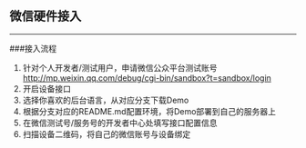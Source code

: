 ## 微信硬件接入
---

###接入流程

1.	针对个人开发者/测试用户，申请微信公众平台测试账号 http://mp.weixin.qq.com/debug/cgi-bin/sandbox?t=sandbox/login
2.	开启设备接口
3.	选择你喜欢的后台语言，从对应分支下载Demo
4.	根据分支对应的README.md配置环境，将Demo部署到自己的服务器上
5.	在微信测试号/服务号的开发者中心处填写接口配置信息
6.	扫描设备二维码，将自己的微信账号与设备绑定